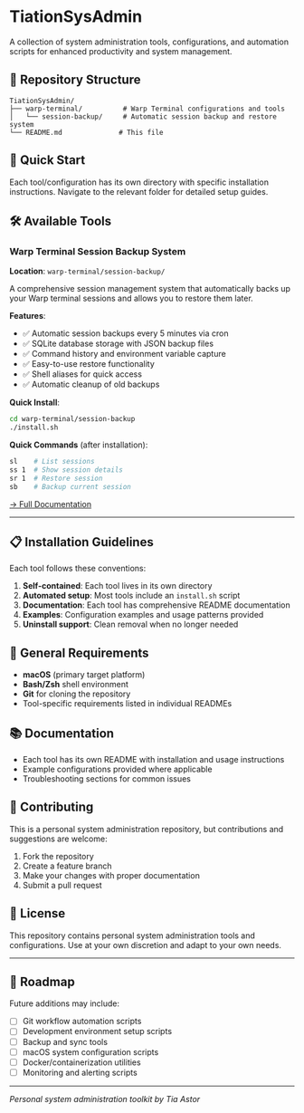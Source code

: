 # TiationSysAdmin

A collection of system administration tools, configurations, and automation scripts for enhanced productivity and system management.

## 📁 Repository Structure

```
TiationSysAdmin/
├── warp-terminal/          # Warp Terminal configurations and tools
│   └── session-backup/     # Automatic session backup and restore system
└── README.md              # This file
```

## 🚀 Quick Start

Each tool/configuration has its own directory with specific installation instructions. Navigate to the relevant folder for detailed setup guides.

## 🛠️ Available Tools

### Warp Terminal Session Backup System

**Location**: `warp-terminal/session-backup/`

A comprehensive session management system that automatically backs up your Warp terminal sessions and allows you to restore them later.

**Features**:
- ✅ Automatic session backups every 5 minutes via cron
- ✅ SQLite database storage with JSON backup files
- ✅ Command history and environment variable capture
- ✅ Easy-to-use restore functionality
- ✅ Shell aliases for quick access
- ✅ Automatic cleanup of old backups

**Quick Install**:
```bash
cd warp-terminal/session-backup
./install.sh
```

**Quick Commands** (after installation):
```bash
sl    # List sessions
ss 1  # Show session details
sr 1  # Restore session
sb    # Backup current session
```

[→ Full Documentation](warp-terminal/session-backup/docs/README.md)

---

## 📋 Installation Guidelines

Each tool follows these conventions:

1. **Self-contained**: Each tool lives in its own directory
2. **Automated setup**: Most tools include an `install.sh` script
3. **Documentation**: Each tool has comprehensive README documentation
4. **Examples**: Configuration examples and usage patterns provided
5. **Uninstall support**: Clean removal when no longer needed

## 🔧 General Requirements

- **macOS** (primary target platform)
- **Bash/Zsh** shell environment
- **Git** for cloning the repository
- Tool-specific requirements listed in individual READMEs

## 📚 Documentation

- Each tool has its own README with installation and usage instructions
- Example configurations provided where applicable
- Troubleshooting sections for common issues

## 🤝 Contributing

This is a personal system administration repository, but contributions and suggestions are welcome:

1. Fork the repository
2. Create a feature branch
3. Make your changes with proper documentation
4. Submit a pull request

## 📝 License

This repository contains personal system administration tools and configurations. Use at your own discretion and adapt to your own needs.

---

## 🎯 Roadmap

Future additions may include:

- [ ] Git workflow automation scripts
- [ ] Development environment setup scripts
- [ ] Backup and sync tools
- [ ] macOS system configuration scripts
- [ ] Docker/containerization utilities
- [ ] Monitoring and alerting scripts

---

*Personal system administration toolkit by Tia Astor*
